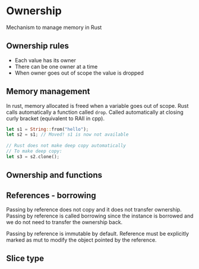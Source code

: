 # Ownership 
Mechanism to manage memory in Rust

## Ownership rules
- Each value has its owner 
- There can be one owner at a time 
- When owner goes out of scope the value is dropped 

## Memory management 
In rust, memory allocated is freed when a variable goes out of scope. 
Rust calls automatically a function called ``drop``. Called automatically at closing curly bracket (equivalent to RAII in cpp). 

```Rust
let s1 = String::from("hello"); 
let s2 = s1; // Moved! s1 is now not available 
	
// Rust does not make deep copy automatically 
// To make deep copy: 
let s3 = s2.clone(); 
```

## Ownership and functions 

## References - borrowing 
Passing by reference does not copy and it does not transfer ownership. 
Passing by reference is called borrowing since the instance is borrowed and we do not need to transfer the ownership back. 

Passing by reference is immutable by default. Reference must be explicitly marked as mut to modify the object pointed by the reference. 

## Slice type 


